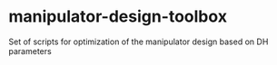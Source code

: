 # manipulator-design-toolbox
Set of scripts for optimization of the manipulator design based on DH parameters
